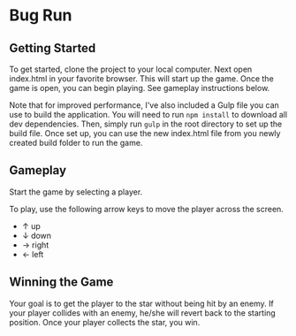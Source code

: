 # Bug Run

## Getting Started

To get started, clone the project to your local computer. Next open index.html in your favorite browser. This will start up the game. Once the game is open, you can begin playing. See gameplay instructions below.

Note that for improved performance, I've also included a Gulp file you can use to build the application. You will need to run `npm install` to download all dev dependencies. Then, simply run `gulp` in the root directory to set up the build file. Once set up, you can use the new index.html file from you newly created build folder to run the game.

## Gameplay

Start the game by selecting a player.

To play, use the following arrow keys to move the player across the screen.

* ↑ up
* ↓ down
* → right
* ← left

## Winning the Game

Your goal is to get the player to the star without being hit by an enemy. If your player collides with an enemy, he/she will revert back to the starting position. Once your player collects the star, you win.